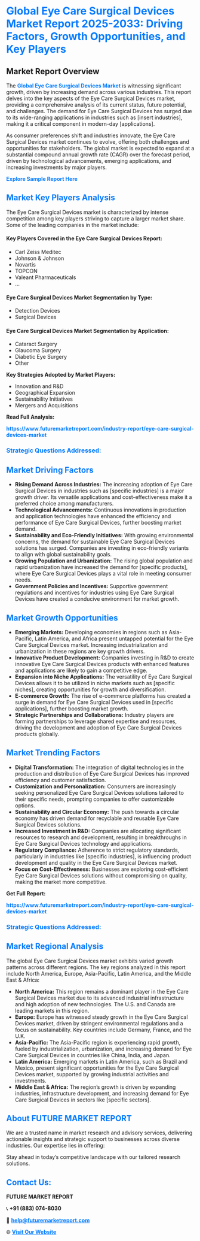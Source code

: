 <h1 style="color: #007BFF;">Global Eye Care Surgical Devices Market Report 2025-2033: Driving Factors, Growth Opportunities, and Key Players</h1>

<section id="overview">
<h2>Market Report Overview</h2>
<p>The <a href="https://www.futuremarketreport.com/industry-report/eye-care-surgical-devices-market" style="color: #007BFF; text-decoration: none;"><strong>Global Eye Care Surgical Devices Market</strong></a> is witnessing significant growth, driven by increasing demand across various industries. This report delves into the key aspects of the Eye Care Surgical Devices market, providing a comprehensive analysis of its current status, future potential, and challenges. The demand for Eye Care Surgical Devices has surged due to its wide-ranging applications in industries such as [insert industries], making it a critical component in modern-day [applications].</p>
<p>As consumer preferences shift and industries innovate, the Eye Care Surgical Devices market continues to evolve, offering both challenges and opportunities for stakeholders. The global market is expected to expand at a substantial compound annual growth rate (CAGR) over the forecast period, driven by technological advancements, emerging applications, and increasing investments by major players.</p>
</section>

<section id="overview">
<p><a href="https://www.futuremarketreport.com/request-sample/reportId=51364" style="color: #007BFF; text-decoration: none;"><strong>Explore Sample Report Here</strong></a></p>
</section>

<section id="key-players">
<h2 style="color: #007BFF;">Market Key Players Analysis</h2>
<p>The Eye Care Surgical Devices market is characterized by intense competition among key players striving to capture a larger market share. Some of the leading companies in the market include:</p>
<h4>Key Players Covered in the Eye Care Surgical Devices Report:</h4>
<ul><li>Carl Zeiss Meditec</li><li>Johnson &amp; Johnson</li><li>Novartis</li><li>TOPCON</li><li>Valeant Pharmaceuticals</li><li>...</li></ul>
<h4>Eye Care Surgical Devices Market Segmentation by Type:</h4>
<ul><li>Detection Devices</li><li>Surgical Devices</li></ul>

<h4>Eye Care Surgical Devices Market Segmentation by Application:</h4>
<ul><li>Cataract Surgery</li><li>Glaucoma Surgery</li><li>Diabetic Eye Surgery</li><li>Other</li></ul>
<p><strong>Key Strategies Adopted by Market Players:</strong></p>
<ul>
<li>Innovation and R&D</li>
<li>Geographical Expansion</li>
<li>Sustainability Initiatives</li>
<li>Mergers and Acquisitions</li>
</ul>
</section>

<section>
<p><strong>Read Full Analysis: </strong></p><a href="https://www.futuremarketreport.com/industry-report/eye-care-surgical-devices-market" style="color: #007BFF; text-decoration: none;"><strong>https://www.futuremarketreport.com/industry-report/eye-care-surgical-devices-market</strong></a>
<h3 style="color: #007BFF;">Strategic Questions Addressed:</h3>
</section>

<section id="driving-factors">
<h2 style="color: #007BFF;">Market Driving Factors</h2>
<ul>
<li><strong>Rising Demand Across Industries:</strong> The increasing adoption of Eye Care Surgical Devices in industries such as [specific industries] is a major growth driver. Its versatile applications and cost-effectiveness make it a preferred choice among manufacturers.</li>
<li><strong>Technological Advancements:</strong> Continuous innovations in production and application technologies have enhanced the efficiency and performance of Eye Care Surgical Devices, further boosting market demand.</li>
<li><strong>Sustainability and Eco-Friendly Initiatives:</strong> With growing environmental concerns, the demand for sustainable Eye Care Surgical Devices solutions has surged. Companies are investing in eco-friendly variants to align with global sustainability goals.</li>
<li><strong>Growing Population and Urbanization:</strong> The rising global population and rapid urbanization have increased the demand for [specific products], where Eye Care Surgical Devices plays a vital role in meeting consumer needs.</li>
<li><strong>Government Policies and Incentives:</strong> Supportive government regulations and incentives for industries using Eye Care Surgical Devices have created a conducive environment for market growth.</li>
</ul>
</section>

<section id="growth-opportunities">
<h2 style="color: #007BFF;">Market Growth Opportunities</h2>
<ul>
<li><strong>Emerging Markets:</strong> Developing economies in regions such as Asia-Pacific, Latin America, and Africa present untapped potential for the Eye Care Surgical Devices market. Increasing industrialization and urbanization in these regions are key growth drivers.</li>
<li><strong>Innovative Product Development:</strong> Companies investing in R&D to create innovative Eye Care Surgical Devices products with enhanced features and applications are likely to gain a competitive edge.</li>
<li><strong>Expansion into Niche Applications:</strong> The versatility of Eye Care Surgical Devices allows it to be utilized in niche markets such as [specific niches], creating opportunities for growth and diversification.</li>
<li><strong>E-commerce Growth:</strong> The rise of e-commerce platforms has created a surge in demand for Eye Care Surgical Devices used in [specific applications], further boosting market growth.</li>
<li><strong>Strategic Partnerships and Collaborations:</strong> Industry players are forming partnerships to leverage shared expertise and resources, driving the development and adoption of Eye Care Surgical Devices products globally.</li>
</ul>
</section>

<section id="trending-factors">
<h2 style="color: #007BFF;">Market Trending Factors</h2>
<ul>
<li><strong>Digital Transformation:</strong> The integration of digital technologies in the production and distribution of Eye Care Surgical Devices has improved efficiency and customer satisfaction.</li>
<li><strong>Customization and Personalization:</strong> Consumers are increasingly seeking personalized Eye Care Surgical Devices solutions tailored to their specific needs, prompting companies to offer customizable options.</li>
<li><strong>Sustainability and Circular Economy:</strong> The push towards a circular economy has driven demand for recyclable and reusable Eye Care Surgical Devices solutions.</li>
<li><strong>Increased Investment in R&D:</strong> Companies are allocating significant resources to research and development, resulting in breakthroughs in Eye Care Surgical Devices technology and applications.</li>
<li><strong>Regulatory Compliance:</strong> Adherence to strict regulatory standards, particularly in industries like [specific industries], is influencing product development and quality in the Eye Care Surgical Devices market.</li>
<li><strong>Focus on Cost-Effectiveness:</strong> Businesses are exploring cost-efficient Eye Care Surgical Devices solutions without compromising on quality, making the market more competitive.</li>
</ul>
</section>

<section>
<p><strong>Get Full Report: </strong></p><a href="https://www.futuremarketreport.com/industry-report/eye-care-surgical-devices-market" style="color: #007BFF; text-decoration: none;"><strong>https://www.futuremarketreport.com/industry-report/eye-care-surgical-devices-market</strong></a>
<h3 style="color: #007BFF;">Strategic Questions Addressed:</h3>
</section>


<section id="regional-analysis">
<h2 style="color: #007BFF;">Market Regional Analysis</h2>
<p>The global Eye Care Surgical Devices market exhibits varied growth patterns across different regions. The key regions analyzed in this report include North America, Europe, Asia-Pacific, Latin America, and the Middle East & Africa:</p>
<ul>
<li><strong>North America:</strong> This region remains a dominant player in the Eye Care Surgical Devices market due to its advanced industrial infrastructure and high adoption of new technologies. The U.S. and Canada are leading markets in this region.</li>
<li><strong>Europe:</strong> Europe has witnessed steady growth in the Eye Care Surgical Devices market, driven by stringent environmental regulations and a focus on sustainability. Key countries include Germany, France, and the U.K.</li>
<li><strong>Asia-Pacific:</strong> The Asia-Pacific region is experiencing rapid growth, fueled by industrialization, urbanization, and increasing demand for Eye Care Surgical Devices in countries like China, India, and Japan.</li>
<li><strong>Latin America:</strong> Emerging markets in Latin America, such as Brazil and Mexico, present significant opportunities for the Eye Care Surgical Devices market, supported by growing industrial activities and investments.</li>
<li><strong>Middle East & Africa:</strong> The region’s growth is driven by expanding industries, infrastructure development, and increasing demand for Eye Care Surgical Devices in sectors like [specific sectors].</li>
</ul>
</section>

<footer>
<h2 style="color: #007BFF;">About FUTURE MARKET REPORT</h2>
<p>We are a trusted name in market research and advisory services, delivering actionable insights and strategic support to businesses across diverse industries. Our expertise lies in offering:</p>

<p>Stay ahead in today’s competitive landscape with our tailored research solutions.</p>

<h2 style="color: #007BFF;">Contact Us:</h2>
<p><strong>FUTURE MARKET REPORT</strong></p>
<p>📞 <strong>+91 (883) 074-8030</strong></p>
<p>📧 <strong><a href="mailto:help@futuremarketreport.com" style="color: #007BFF;">help@futuremarketreport.com</a></strong></p>
<p>🌐 <strong><a href="https://www.futuremarketreport.com/" style="color: #007BFF;">Visit Our Website</a></strong></p>
</footer>